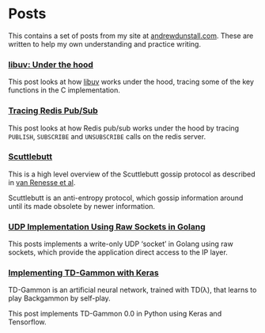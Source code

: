 # Posts
This contains a set of posts from my site at [andrewdunstall.com](https://www.andrewdunstall.com/).
These are written to help my own understanding and practice writing.

### [libuv: Under the hood](https://github.com/andydunstall/posts/blob/main/libuv-under-the-hood.md)
This post looks at how [libuv](https://libuv.org/) works under the hood, tracing
some of the key functions in the C implementation.

### [Tracing Redis Pub/Sub](https://github.com/andydunstall/posts/blob/main/tracing-redis-pub-sub.md)
This post looks at how Redis pub/sub works under the hood by tracing
`PUBLISH`, `SUBSCRIBE` and `UNSUBSCRIBE` calls on the redis server.

### [Scuttlebutt](https://github.com/andydunstall/posts/blob/main/scuttlebutt.md)
This is a high level overview of the Scuttlebutt gossip protocol as described
in [van Renesse et al](https://www.cs.cornell.edu/home/rvr/papers/flowgossip.pdf).

Scuttlebutt is an anti-entropy protocol, which gossip information around
until its made obsolete by newer information.

### [UDP Implementation Using Raw Sockets in Golang](https://github.com/andydunstall/posts/blob/main/udp-implementation-using-raw-sockets-in-golang.md)
This posts implements a write-only UDP ‘socket’ in Golang using raw sockets,
which provide the application direct access to the IP layer.

### [Implementing TD-Gammon with Keras](https://github.com/andydunstall/posts/blob/main/implementing-td-gammon-with-keras.md)
TD-Gammon is an artificial neural network, trained with TD(λ), that learns to play Backgammon by self-play.

This post implements TD-Gammon 0.0 in Python using Keras and Tensorflow.
